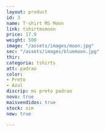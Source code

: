 ```yaml
---
layout: product
id: 3
name: T-shirt MS Moon
link: tshirtmsmoon
price: 17.9
weight: 500
image: "/assets/images/moon.jpg"
sec: "/assets/images/bluemoon.jpg"
thir: 
categoria: tshirts
att: padrao
color:
- Preto
- Azul
discrip: ms preto padrao
novo: true
maisvendidos: true
stock: sim
new: true

---
```

